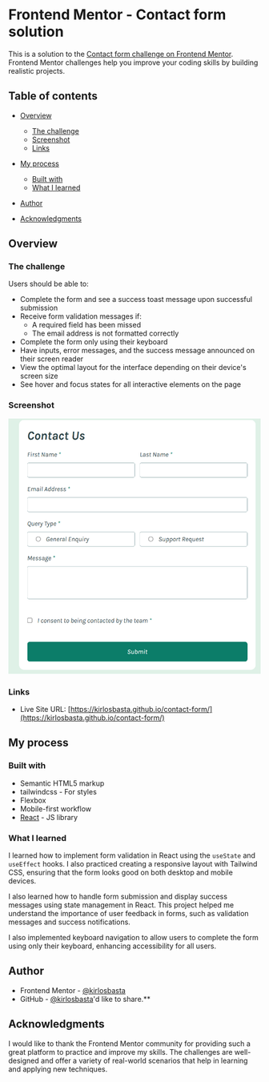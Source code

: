 # Frontend Mentor - Contact form solution

This is a solution to the [Contact form challenge on Frontend Mentor](https://www.frontendmentor.io/challenges/contact-form--G-hYlqKJj). Frontend Mentor challenges help you improve your coding skills by building realistic projects.

## Table of contents

- [Overview](#overview)
  - [The challenge](#the-challenge)
  - [Screenshot](#screenshot)
  - [Links](#links)
- [My process](#my-process)

  - [Built with](#built-with)
  - [What I learned](#what-i-learned)

- [Author](#author)
- [Acknowledgments](#acknowledgments)

## Overview

### The challenge

Users should be able to:

- Complete the form and see a success toast message upon successful submission
- Receive form validation messages if:
  - A required field has been missed
  - The email address is not formatted correctly
- Complete the form only using their keyboard
- Have inputs, error messages, and the success message announced on their screen reader
- View the optimal layout for the interface depending on their device's screen size
- See hover and focus states for all interactive elements on the page

### Screenshot

![](./public/image.png)

### Links

- Live Site URL: [https://kirlosbasta.github.io/contact-form/](https://kirlosbasta.github.io/contact-form/)

## My process

### Built with

- Semantic HTML5 markup
- tailwindcss - For styles
- Flexbox
- Mobile-first workflow
- [React](https://reactjs.org/) - JS library

### What I learned

I learned how to implement form validation in React using the `useState` and `useEffect` hooks. I also practiced creating a responsive layout with Tailwind CSS, ensuring that the form looks good on both desktop and mobile devices.

I also learned how to handle form submission and display success messages using state management in React. This project helped me understand the importance of user feedback in forms, such as validation messages and success notifications.

I also implemented keyboard navigation to allow users to complete the form using only their keyboard, enhancing accessibility for all users.

## Author

- Frontend Mentor - [@kirlosbasta](https://www.frontendmentor.io/profile/kirlosbasta)
- GitHub - [@kirlosbasta](https://github.com/kirlosbasta)'d like to share.\*\*

## Acknowledgments

I would like to thank the Frontend Mentor community for providing such a great platform to practice and improve my skills. The challenges are well-designed and offer a variety of real-world scenarios that help in learning and applying new techniques.
